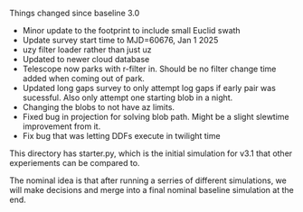 Things changed since baseline 3.0

* Minor update to the footprint to include small Euclid swath
* Update survey start time to MJD=60676, Jan 1 2025
* uzy filter loader rather than just uz
* Updated to newer cloud database
* Telescope now parks with r-filter in. Should be no filter change time added when coming out of park.
* Updated long gaps survey to only attempt log gaps if early pair was sucessful. Also only attempt one starting blob in a night.
* Changing the blobs to not have az limits.
* Fixed bug in projection for solving blob path. Might be a slight slewtime improvement from it.
* Fix bug that was letting DDFs execute in twilight time

This directory has starter.py, which is the initial simulation for v3.1 that other experiements can be compared to.

The nominal idea is that after running a serries of different simulations, we will make decisions and merge into a final nominal baseline simulation at the end.


